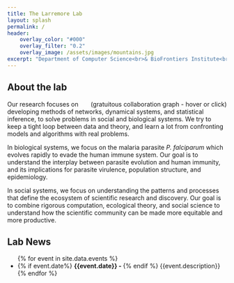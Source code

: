 ```yaml
---
title: The Larremore Lab
layout: splash
permalink: /
header:
    overlay_color: "#000"
    overlay_filter: "0.2"
    overlay_image: /assets/images/mountains.jpg
excerpt: "Department of Computer Science<br>& BioFrontiers Institute<br>University of Colorado Boulder."
---
```


<div>
<h2>About the lab</h2>
  <div style="float: right;"> 
    <div id="chart"></div>
    <div id="chartInfo">(gratuitous collaboration graph - hover or click)</div>
  </div>
  <div>
  <p>Our research focuses on developing methods of networks, dynamical systems, and statistical inference, to solve problems in social and biological systems. We try to keep a tight loop between data and theory, and learn a lot from confronting models and algorithms with real problems.</p>

  <p>In biological systems, we focus on the malaria parasite <em>P. falciparum</em> which evolves rapidly to evade the human immune system. Our goal is to understand the interplay between parasite evolution and human immunity, and its implications for parasite virulence, population structure, and epidemiology. </p>

  <p>In social systems, we focus on understanding the  patterns and processes that define the ecosystem of scientific research and discovery. Our goal is to combine rigorous computation, ecological theory, and social science to understand how the scientific community can be made more equitable and more productive.</p>
  </div>
</div>

<div>
<h2>Lab News</h2>
<ul>
  {% for event in site.data.events %}
  <li>
    {% if event.date%}
      <b>{{event.date}} - </b>
    {% endif %}
    {{event.description}}
  </li>
  {% endfor %}
</ul>
</div>

<script src="{{ base.url | prepend: site.url }}/assets/js/lib/d3.min.js"></script>
<script src="{{ base.url | prepend: site.url }}/assets/js/lib/jquery.min.js"></script>
<script src="{{ base.url | prepend: site.url }}/assets/js/lib/jquery-ui.min.js"></script>
<script src="{{ base.url | prepend: site.url }}/assets/js/collaboration/index.json"></script>
<script src="{{ base.url | prepend: site.url }}/assets/js/collaboration/myFunctions.js"></script>
<script src="{{ base.url | prepend: site.url }}/assets/js/collaboration/index.js"></script>
